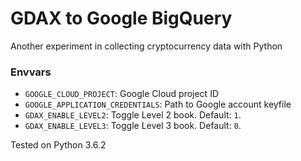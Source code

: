 GDAX to Google BigQuery
=======================

Another experiment in collecting cryptocurrency data with Python

### Envvars

* `GOOGLE_CLOUD_PROJECT`: Google Cloud project ID
* `GOOGLE_APPLICATION_CREDENTIALS`: Path to Google account keyfile
* `GDAX_ENABLE_LEVEL2`: Toggle Level 2 book. Default: `1`.
* `GDAX_ENABLE_LEVEL3`: Toggle Level 3 book. Default: `0`.

Tested on Python 3.6.2
